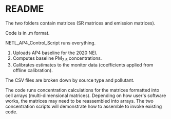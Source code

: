 # README

The two folders contain matrices (SR matrices and emission matrices).

Code is in .m format.

NETL_AP4_Control_Script runs everything.

1.  Uploads AP4 baseline for the 2020 NEI.
2.  Computes baseline PM<sub>2.5</sub> concentrations.
3.  Calibrates estimates to the monitor data (coefficients applied from offline calibration).

The CSV files are broken down by source type and pollutant.

The code runs concentration calculations for the matrices formatted into cell arrays (multi-dimensional matrices).
Depending on how user's software works, the matrices may need to be reassembled into arrays.
The two concentration scripts will demonstrate how to assemble to invoke existing code.
